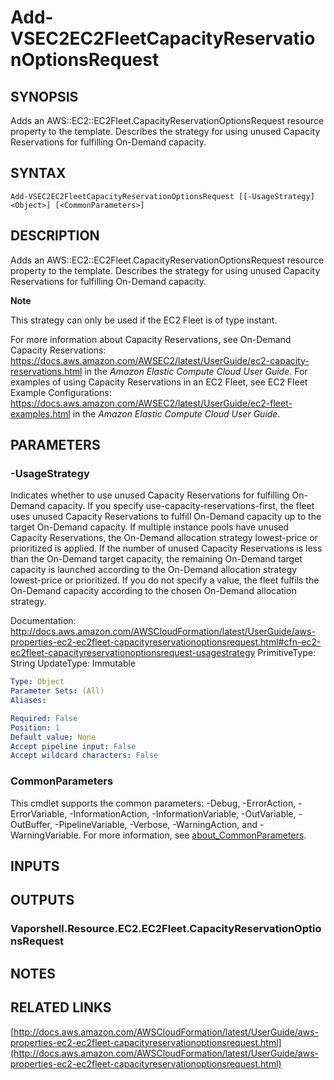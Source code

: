 # Add-VSEC2EC2FleetCapacityReservationOptionsRequest

## SYNOPSIS
Adds an AWS::EC2::EC2Fleet.CapacityReservationOptionsRequest resource property to the template.
Describes the strategy for using unused Capacity Reservations for fulfilling On-Demand capacity.

## SYNTAX

```
Add-VSEC2EC2FleetCapacityReservationOptionsRequest [[-UsageStrategy] <Object>] [<CommonParameters>]
```

## DESCRIPTION
Adds an AWS::EC2::EC2Fleet.CapacityReservationOptionsRequest resource property to the template.
Describes the strategy for using unused Capacity Reservations for fulfilling On-Demand capacity.

**Note**

This strategy can only be used if the EC2 Fleet is of type instant.

For more information about Capacity Reservations, see On-Demand Capacity Reservations: https://docs.aws.amazon.com/AWSEC2/latest/UserGuide/ec2-capacity-reservations.html in the *Amazon Elastic Compute Cloud User Guide*.
For examples of using Capacity Reservations in an EC2 Fleet, see EC2 Fleet Example Configurations: https://docs.aws.amazon.com/AWSEC2/latest/UserGuide/ec2-fleet-examples.html in the *Amazon Elastic Compute Cloud User Guide*.

## PARAMETERS

### -UsageStrategy
Indicates whether to use unused Capacity Reservations for fulfilling On-Demand capacity.
If you specify use-capacity-reservations-first, the fleet uses unused Capacity Reservations to fulfill On-Demand capacity up to the target On-Demand capacity.
If multiple instance pools have unused Capacity Reservations, the On-Demand allocation strategy lowest-price or prioritized is applied.
If the number of unused Capacity Reservations is less than the On-Demand target capacity, the remaining On-Demand target capacity is launched according to the On-Demand allocation strategy lowest-price or prioritized.
If you do not specify a value, the fleet fulfils the On-Demand capacity according to the chosen On-Demand allocation strategy.

Documentation: http://docs.aws.amazon.com/AWSCloudFormation/latest/UserGuide/aws-properties-ec2-ec2fleet-capacityreservationoptionsrequest.html#cfn-ec2-ec2fleet-capacityreservationoptionsrequest-usagestrategy
PrimitiveType: String
UpdateType: Immutable

```yaml
Type: Object
Parameter Sets: (All)
Aliases:

Required: False
Position: 1
Default value: None
Accept pipeline input: False
Accept wildcard characters: False
```

### CommonParameters
This cmdlet supports the common parameters: -Debug, -ErrorAction, -ErrorVariable, -InformationAction, -InformationVariable, -OutVariable, -OutBuffer, -PipelineVariable, -Verbose, -WarningAction, and -WarningVariable. For more information, see [about_CommonParameters](http://go.microsoft.com/fwlink/?LinkID=113216).

## INPUTS

## OUTPUTS

### Vaporshell.Resource.EC2.EC2Fleet.CapacityReservationOptionsRequest
## NOTES

## RELATED LINKS

[http://docs.aws.amazon.com/AWSCloudFormation/latest/UserGuide/aws-properties-ec2-ec2fleet-capacityreservationoptionsrequest.html](http://docs.aws.amazon.com/AWSCloudFormation/latest/UserGuide/aws-properties-ec2-ec2fleet-capacityreservationoptionsrequest.html)

